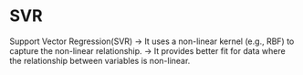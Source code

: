 # SVR
Support Vector Regression(SVR)
-> It uses a non-linear kernel (e.g., RBF) to capture the non-linear relationship.
-> It provides better fit for data where the relationship between variables is non-linear.
